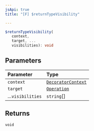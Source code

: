 ```yaml
---
jsApi: true
title: "[F] $returnTypeVisibility"

---
```

```ts
$returnTypeVisibility(
   context, 
   target, ...
   visibilities): void
```

## Parameters

| Parameter | Type |
| :------ | :------ |
| `context` | [`DecoratorContext`](../interfaces/DecoratorContext.md) |
| `target` | [`Operation`](../interfaces/Operation.md) |
| ...`visibilities` | `string`[] |

## Returns

`void`
